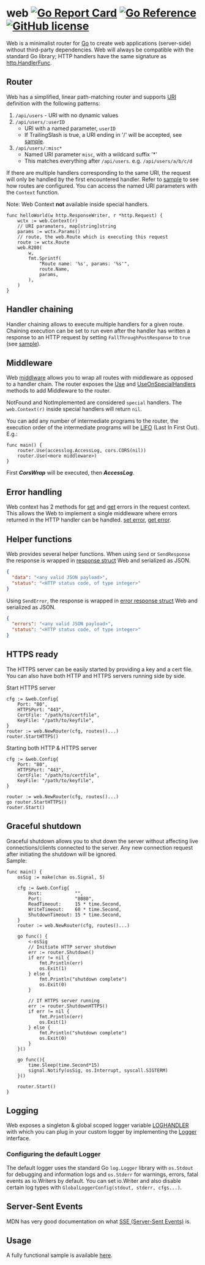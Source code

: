# **web** [![Go Report Card](https://goreportcard.com/badge/github.com/pchchv/web)](https://goreportcard.com/report/github.com/pchchv/web) [![Go Reference](https://pkg.go.dev/badge/github.com/pchchv/web.svg)](https://pkg.go.dev/github.com/pchchv/web) [![GitHub license](https://img.shields.io/github/license/pchchv/web.svg)](https://github.com/pchchv/web/blob/master/LICENSE)

Web is a minimalist router for [Go](https://golang.org) to create web applications (server-side) without third-party dependencies. Web will always be compatible with the standard Go library; HTTP handlers have the same signature as [http.HandlerFunc](https://golang.org/pkg/net/http/#HandlerFunc).

## Router

Web has a simplified, linear path-matching router and supports [URI](https://developer.mozilla.org/en-US/docs/Glossary/URI) definition with the following patterns:

1. `/api/users` - URI with no dynamic values
2. `/api/users/:userID`
   - URI with a named parameter, `userID`
   - If TrailingSlash is true, a URI ending in '/' will be accepted, see [sample](https://github.com/pchchv/web#sample).
3. `/api/users/:misc*`
   - Named URI parameter `misc`, with a wildcard suffix '\*'
   - This matches everything after `/api/users`. e.g. `/api/users/a/b/c/d`

If there are multiple handlers corresponding to the same URI, the request will only be handled by the first encountered handler.
Refer to [sample](https://github.com/pchchv/web#sample) to see how routes are configured. You can access the named URI parameters with the `Context` function.

Note: Web Context **not** available inside special handlers.

```golang
func helloWorld(w http.ResponseWriter, r *http.Request) {
	wctx := web.Context(r)
	// URI paramaters, map[string]string
	params := wctx.Params()
	// route, the web.Route which is executing this request
	route := wctx.Route
	web.R200(
		w,
		fmt.Sprintf(
			"Route name: '%s', params: '%s'",
			route.Name,
			params,
		),
	)
}
```

## Handler chaining

Handler chaining allows to execute multiple handlers for a given route. Chaining execution can be set to run even after the handler has written a response to an HTTP request by setting `FallThroughPostResponse` to `true` (see [sample](https://github.com/pchchv/web/blob/master/cmd/main.go)).

## Middleware

Web [middlware](https://godoc.org/github.com/pchchv/web#Middleware) allows you to wrap all routes with middleware as opposed to a handler chain. The router exposes the [Use](https://godoc.org/github.com/pchchv/web#Router.Use) and [UseOnSpecialHandlers](https://godoc.org/github.com/pchchv/web#Router.UseOnSpecialHandlers) methods to add Middleware to the router.

NotFound and NotImplemented are considered `special` handlers. The `web.Context(r)` inside special handlers will return `nil`.

You can add any number of intermediate programs to the router, the execution order of the intermediate programs will be [LIFO](<https://en.wikipedia.org/wiki/Stack_(abstract_data_type)>) (Last In First Out). E.g.:

```golang
func main() {
	router.Use(accesslog.AccessLog, cors.CORS(nil))
	router.Use(<more middleware>)
}
```

First **_CorsWrap_** will be executed, then **_AccessLog_**.

## Error handling

Web context has 2 methods for [set](https://github.com/pchchv/web/blob/master/web.go) and [get](https://github.com/pchchv/web/blob/master/web.go) errors in the request context. This allows the Web to implement a single middleware where errors returned in the HTTP handler can be handled. [set error](https://github.com/pchchv/web/blob/master/cmd/main.go), [get error](https://github.com/pchchv/web/blob/master/cmd/main.go).

## Helper functions

Web provides several helper functions. When using `Send` or `SendResponse` the response is wrapped in [response struct](https://github.com/pchchv/web/blob/master/responses.go) Web and serialized as JSON.

```json
{
  "data": "<any valid JSON payload>",
  "status": "<HTTP status code, of type integer>"
}
```

Using `SendError`, the response is wrapped in [error response struct](https://github.com/pchchv/web/blob/master/responses.go) Web and serialized as JSON.

```json
{
  "errors": "<any valid JSON payload>",
  "status": "<HTTP status code, of type integer>"
}
```

## HTTPS ready

The HTTPS server can be easily started by providing a key and a cert file. You can also have both HTTP and HTTPS servers running side by side.

Start HTTPS server

```golang
cfg := &web.Config{
	Port: "80",
	HTTPSPort: "443",
	CertFile: "/path/to/certfile",
	KeyFile: "/path/to/keyfile",
}
router := web.NewRouter(cfg, routes()...)
router.StartHTTPS()
```

Starting both HTTP & HTTPS server

```golang
cfg := &web.Config{
	Port: "80",
	HTTPSPort: "443",
	CertFile: "/path/to/certfile",
	KeyFile: "/path/to/keyfile",
}

router := web.NewRouter(cfg, routes()...)
go router.StartHTTPS()
router.Start()
```

## Graceful shutdown

Graceful shutdown allows you to shut down the server without affecting live connections/clients connected to the server. Any new connection request after initiating the shutdown will be ignored.  
Sample:

```golang
func main() {
	osSig := make(chan os.Signal, 5)

	cfg := &web.Config{
		Host:            "",
		Port:            "8080",
		ReadTimeout:     15 * time.Second,
		WriteTimeout:    60 * time.Second,
		ShutdownTimeout: 15 * time.Second,
	}
	router := web.NewRouter(cfg, routes()...)

	go func() {
		<-osSig
		// Initiate HTTP server shutdown
		err := router.Shutdown()
		if err != nil {
			fmt.Println(err)
			os.Exit(1)
		} else {
			fmt.Println("shutdown complete")
			os.Exit(0)
		}

		// If HTTPS server running
		err := router.ShutdownHTTPS()
		if err != nil {
			fmt.Println(err)
			os.Exit(1)
		} else {
			fmt.Println("shutdown complete")
			os.Exit(0)
		}
	}()

	go func(){
		time.Sleep(time.Second*15)
		signal.Notify(osSig, os.Interrupt, syscall.SIGTERM)
	}()

	router.Start()
}
```

## Logging

Web exposes a singleton & global scoped logger variable [LOGHANDLER](https://godoc.org/github.com/pchchv/web#Logger) with which you can plug in your custom logger by implementing the [Logger](https://godoc.org/github.com/pchchv/web#Logger) interface.

### Configuring the default Logger

The default logger uses the standard Go `log.Logger` library with `os.Stdout` for debugging and information logs and `os.Stderr` for warnings, errors, fatal events as io.Writers by default. You can set io.Writer and also disable certain log types with `GlobalLoggerConfig(stdout, stderr, cfgs...)`.

## Server-Sent Events

MDN has very good documentation on what [SSE (Server-Sent Events)](https://developer.mozilla.org/en-US/docs/Web/API/Server-sent_events/Using_server-sent_events) is.

## Usage

A fully functional sample is available [here](https://github.com/pchchv/web/blob/master/cmd/main.go).